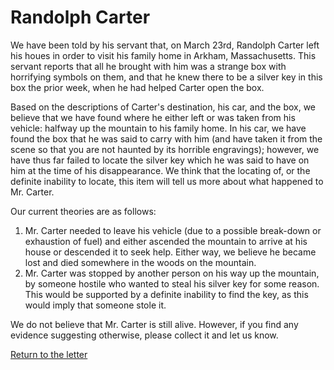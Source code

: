 # Randolph Carter

<p>We have been told by his servant that, on March 23rd, Randolph Carter
left his houes in order to visit his family home in Arkham, Massachusetts.
This servant reports that all he brought with him was a strange box with
horrifying symbols on them, and that he knew there to be a silver key
in this box the prior week, when he had helped Carter open the box.</p>

<p>Based on the descriptions of Carter's destination, his car, and the box,
we believe that we have found where he either left or was taken from his
vehicle: halfway up the mountain to his family home. In his car, we have
found the box that he was said to carry with him (and have taken it from the
scene so that you are not haunted by its horrible engravings); however, we
have thus far failed to locate the silver key which he was said to have on
him at the time of his disappearance. We think that the locating of, or the
definite inability to locate, this item will tell us more about what happened
to Mr. Carter.</p>

<p>Our current theories are as follows:</p>

1. Mr. Carter needed to leave his vehicle (due to a possible break-down or
exhaustion of fuel) and either ascended the mountain to arrive at his house
or descended it to seek help. Either way, we believe he became lost and died
somewhere in the woods on the mountain.
2. Mr. Carter was stopped by another person on his way up the mountain, by
someone hostile who wanted to steal his silver key for some reason. This
would be supported by a definite inability to find the key, as this would
imply that someone stole it.

<p>We do not believe that Mr. Carter is still alive. However, if you find any
evidence suggesting otherwise, please collect it and let us know.</p>

[Return to the letter](../../START/start.md)